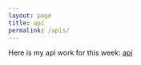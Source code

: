 ```yaml
---
layout: page
title: api
permalink: /apis/
---
```



Here is my api work for this week:
[api](https://jyustin.github.io/test-fastpages/js%20codes/2022/10/08/api.html)



